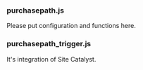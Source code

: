 ### purchasepath.js
Please put configuration and functions here.

### purchasepath_trigger.js
It's integration of Site Catalyst.